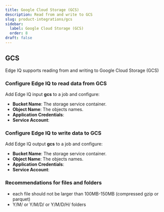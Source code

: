 ```yaml
---
title: Google Cloud Storage (GCS)
description: Read from and write to GCS
slug: product-integrations/gcs
sidebar:
  label: Google Cloud Storage (GCS)
  order: 8
draft: false
---
```


## GCS

Edge IQ supports reading from and writing to Google Cloud Storage (GCS)

### Configure Edge IQ to read data from GCS

Add Edge IQ input **gcs** to a job and configure:

- **Bucket Name**: The storage service container.
- **Object Name**: The objects names.
- **Application Credentials**:
- **Service Account**:

### Configure Edge IQ to write data to GCS

Add Edge IQ output **gcs** to a job and configure:

- **Bucket Name**: The storage service container.
- **Object Name**: The objects names.
- **Application Credentials**:
- **Service Account**:

### Recommendations for files and folders

- each file should not be larger than 100MB-150MB (compressed gzip or parquet)
- Y/M/ or Y/M/D/ or Y/M/D/H/ folders
